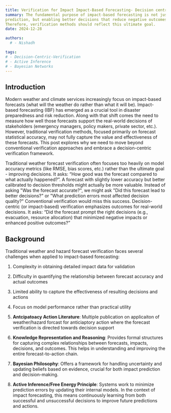 ```yaml
---
title: Verification for Impact Impact-Based Forecasting- Decision centric approach 
summary: The fundamental purpose of impact-based forecasting is not just accurate
prediction, but enabling better decisions that reduce negative outcomes.
Therefore, verification methods should reflect this ultimate goal.
date: 2024-12-28

authors:
  # - Nishadh

tags:
# - Decision-Centric-Verification
# - Active Inference
# - Bayesian Networks 
---
```

## Introduction 

Modern weather and climate services increasingly focus on impact-based
forecasts (what will the weather do rather than what it will be).  Impact-based forecasting (IBF) has emerged as a crucial
tool in disaster preparedness and risk reduction. Along with
that shift comes the need to measure how well those forecasts support the
real-world decisions of stakeholders (emergency managers, policy makers,
private sector, etc.). However, traditional
verification methods, focused primarily on forecast statistical accuracy, may not
fully capture the value and effectiveness of these forecasts. This post
explores why we need to move beyond conventional verification approaches and
embrace a decision-centric verification framework.

Traditional weather forecast verification often focuses too heavily on model
accuracy metrics (like RMSE, bias scores, etc.) rather than the ultimate goal -
improving decisions. It asks: “How good was the forecast compared to what
actually happened?”. A forecast with slightly lower accuracy but better
calibrated to decision thresholds might actually be more valuable.  Instead of
asking "Was the forecast accurate?", we might ask "Did this forecast lead to
better decisions?" or "What prediction errors most affected decision quality?"
Conventional verification would miss this success. Decision-centric (or impact-based) verification emphasizes
outcomes for real-world decisions. It asks: “Did the forecast prompt the right
decisions (e.g., evacuation, resource allocation) that minimized negative
impacts or enhanced positive outcomes?”


## Background

Traditional weather and hazard forecast verification faces several challenges when applied to impact-based forecasting:

1. Complexity in obtaining detailed impact data for validation
2. Difficulty in quantifying the relationship between forecast accuracy and actual outcomes
3. Limited ability to capture the effectiveness of resulting decisions and actions
4. Focus on model performance rather than practical utility

1. **Antcipatoacy Action Literature**: Multiple publication on applicaiton of weather/hazard forcast for anticiaptory action where the forecast verification is directed towards decision support

2. **Knowledge Representation and Reasoning**: Provides formal structures for capturing complex relationships between forecasts, impacts, decisions, and outcomes. This helps in understanding and improving the entire forecast-to-action chain.

3. **Bayesian Philosophy**: Offers a framework for handling uncertainty and updating beliefs based on evidence, crucial for both impact prediction and decision-making.

4. **Active Inference/Free Energy Principle**: Systems work to minimize prediction errors by updating their internal models. In the context of impact forecasting, this means continuously learning from both successful and unsuccessful decisions to improve future predictions and actions.



